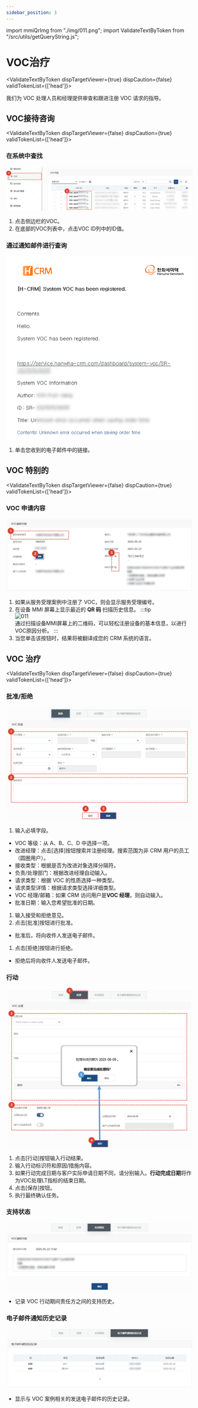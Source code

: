 ```yaml
---
sidebar_position: 3
---
```


import mmiQrImg from "./img/011.png";
import ValidateTextByToken from "/src/utils/getQueryString.js";

# VOC治疗

<ValidateTextByToken dispTargetViewer={true} dispCaution={false} validTokenList={['head']}>

我们为 VOC 处理人员和经理提供审查和跟进注册 VOC 请求的指导。

</ValidateTextByToken>

## VOC接待咨询

<ValidateTextByToken dispTargetViewer={false} dispCaution={true} validTokenList={['head']}>

### 在系统中查找

![009](./img/009.png)

1. 点击侧边栏的VOC。 
2. 在底部的VOC列表中，点击VOC ID列中的ID值。

### 通过通知邮件进行查询

![008](./img/008.png)

1. 单击您收到的电子邮件中的链接。

</ValidateTextByToken>

## VOC 特别的

<ValidateTextByToken dispTargetViewer={false} dispCaution={true} validTokenList={['head']}>

### VOC 申请内容

![010](./img/010.png)

1. 如果从服务受理案例中注册了 VOC，则会显示服务受理编号。
1. 在设备 MMI 屏幕上显示最近的 **QR 码** 扫描历史信息。
    :::tip
        <div><img src={mmiQrImg} width="300px" alt="011" /></div>
        通过扫描设备MMI屏幕上的二维码，可以轻松注册设备的基本信息，以进行VOC原因分析。
    :::
1. 当您单击该按钮时，结果将被翻译成您的 CRM 系统的语言。

</ValidateTextByToken>

## VOC 治疗

<ValidateTextByToken dispTargetViewer={false} dispCaution={true} validTokenList={['head']}>

### 批准/拒绝
![012](./img/012.png) 

1. 输入必填字段。
- VOC 等级：从 A、B、C、D 中选择一项。
- 改进经理：点击[选择]按钮搜索并注册经理。搜索范围为非 CRM 用户的员工（圆圈用户）。
- 接收类型：根据是否为改进对象选择分隔符。
- 负责/处理部门：根据改进经理自动输入。
- 请求类型：根据 VOC 的性质选择一种类型。
- 请求类型详情：根据请求类型选择详细类型。
- VOC 经理/邮箱：如果 CRM 访问用户是**VOC 经理**，则自动输入。
- 批准日期：输入您希望批准的日期。
1. 输入接受和拒绝意见。
1. 点击[批准]按钮进行批准。
- 批准后，将向收件人发送电子邮件。
1. 点击[拒绝]按钮进行拒绝。
- 拒绝后将向收件人发送电子邮件。

### 行动

![015](./img/015.png) 

1. 点击[行动]按钮输入行动结果。
1. 输入行动标识符和原因/措施内容。
1. 如果行动完成日期与客户实际申请日期不同，请分别输入。**行动完成日期**将作为VOC处理LT指标的结束日期。
1. 点击[保存]按钮。
1. 执行最终确认任务。


### 支持状态

![016](./img/016.png) 

- 记录 VOC 行动期间责任方之间的支持历史。

### 电子邮件通知历史记录

![017](./img/017.png) 

- 显示与 VOC 案例相关的发送电子邮件的历史记录。

</ValidateTextByToken>